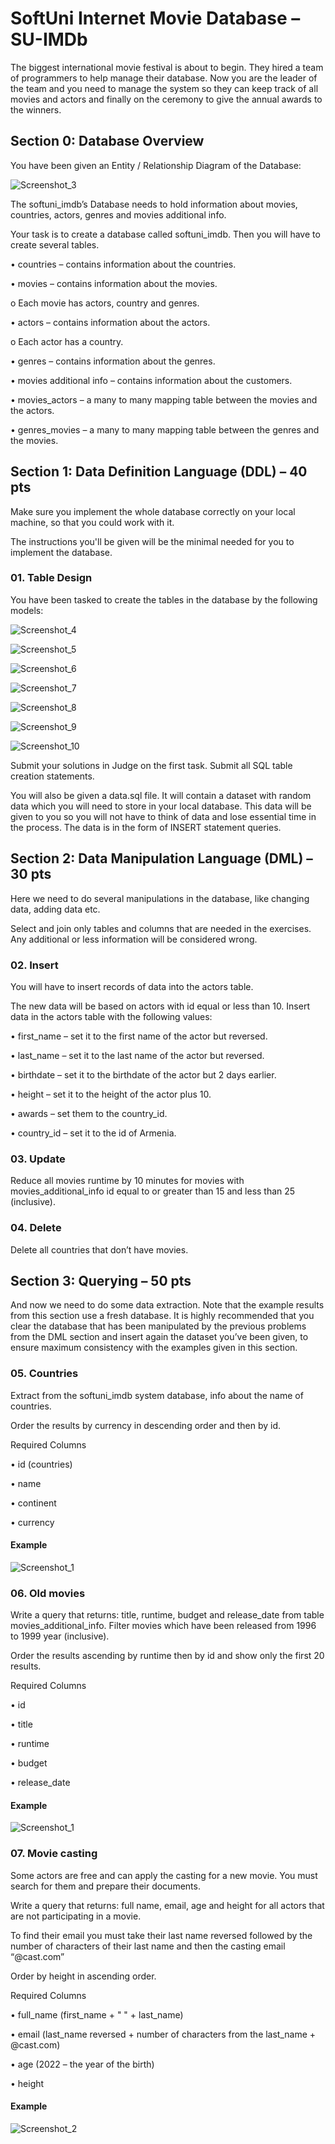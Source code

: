 <h1>SoftUni Internet Movie Database – SU-IMDb</h1>

<p>The biggest international movie festival is about to begin. They hired a team of programmers to help manage their database. Now you are the leader of the team and you need to manage the system so they can keep track of all movies and actors and finally on the ceremony to give the annual awards to the winners.</p>

<h2>Section 0: Database Overview</h2>
<p>You have been given an Entity / Relationship Diagram of the Database:</p>

![Screenshot_3](https://user-images.githubusercontent.com/73018624/208113882-f9103493-1342-435a-b637-3294c5869f12.jpg)

<p>The softuni_imdb’s Database needs to hold information about movies, countries, actors, genres and movies additional info.</p>
<p>Your task is to create a database called softuni_imdb. Then you will have to create several tables.</p>
<p>       •	countries – contains information about the countries.</p>
<p>       •	movies – contains information about the movies.</p>
<p>           o	Each movie has actors, country and genres.</p>
<p>       •	actors – contains information about the actors.</p>
<p>          o	Each actor has a country.</p>
<p>       •	genres – contains information about the genres.</p>
<p>       •	movies additional info – contains information about the customers.</p>
<p>       •	movies_actors – a many to many mapping table between the movies and the actors.</p>
<p>       •	genres_movies – a many to many mapping table between the genres and the movies.</p>

<h2>Section 1: Data Definition Language (DDL) – 40 pts</h2>
<p>Make sure you implement the whole database correctly on your local machine, so that you could work with it.</p>
<p>The instructions you'll be given will be the minimal needed for you to implement the database.</p>
<p></p>

<h3>01.	Table Design</h3>
<p>You have been tasked to create the tables in the database by the following models:</p>

![Screenshot_4](https://user-images.githubusercontent.com/73018624/208116449-12fbbed8-aac4-4b36-af2c-827cfced0d14.jpg)

![Screenshot_5](https://user-images.githubusercontent.com/73018624/208116472-67d8a2f7-67b8-4482-b540-dcb05bd1ac84.jpg)

![Screenshot_6](https://user-images.githubusercontent.com/73018624/208116501-64044993-5cff-45f2-b2d8-bd322719ec65.jpg)

![Screenshot_7](https://user-images.githubusercontent.com/73018624/208116537-717ad0b2-e436-47b9-b0ca-c972f487a401.jpg)

![Screenshot_8](https://user-images.githubusercontent.com/73018624/208116556-ee18c6eb-9375-4450-91de-7f3e480b2feb.jpg)

![Screenshot_9](https://user-images.githubusercontent.com/73018624/208116615-366b0836-bbea-44c6-a74f-deb8f8ceada4.jpg)

![Screenshot_10](https://user-images.githubusercontent.com/73018624/208116634-35bfc227-c22b-4cb9-803a-75c8659b3137.jpg)

<p>Submit your solutions in Judge on the first task. Submit all SQL table creation statements.</p>
<p>You will also be given a data.sql file. It will contain a dataset with random data which you will need to store in your local database. This data will be given to you so you will not have to think of data and lose essential time in the process. The data is in the form of INSERT statement queries. </p>

<h2>Section 2: Data Manipulation Language (DML) – 30 pts</h2>
<p>Here we need to do several manipulations in the database, like changing data, adding data etc. </p>
<p>Select and join only tables and columns that are needed in the exercises. Any additional or less information will be considered wrong. </p>

<h3>02.	Insert</h3>
<p>You will have to insert records of data into the actors table.</p>
<p>The new data will be based on actors with id equal or less than 10. Insert data in the actors table with the following values:</p>
<p>•	first_name – set it to the first name of the actor but reversed.</p>
<p>•	last_name – set it to the last name of the actor but reversed.</p>
<p>•	birthdate – set it to the birthdate of the actor but 2 days earlier.</p>
<p>•	height – set it to the height of the actor plus 10.</p>
<p>•	awards – set them to the country_id.</p>
<p>•	country_id – set it to the id of Armenia.</p>

<h3>03.	Update</h3>
<p>Reduce all movies runtime by 10 minutes for movies with movies_additional_info id equal to or greater than 15 and less than 25 (inclusive).</p>

<h3>04.	Delete</h3>
<p>Delete all countries that don’t have movies.</p>


<h2>Section 3: Querying – 50 pts</h2>
<p>And now we need to do some data extraction. Note that the example results from this section use a fresh database. It is highly recommended that you clear the database that has been manipulated by the previous problems from the DML section and insert again the dataset you’ve been given, to ensure maximum consistency with the examples given in this section.</p>

<h3>05.	Countries</h3>
<p>Extract from the softuni_imdb system database, info about the name of countries.</p>
<p>Order the results by currency in descending order and then by id.</p>
<p>Required Columns</p>

<p>•	id (countries)</p>
<p>•	name</p>
<p>•	continent</p>
<p>•	currency</p>

<h4>Example</h4>

![Screenshot_1](https://user-images.githubusercontent.com/73018624/212849747-f849db6a-a3e3-4b29-9a95-01ec277c812b.jpg)


<h3>06.	Old movies</h3>
<p>Write a query that returns: title, runtime, budget and release_date from table movies_additional_info. Filter movies which have been released from 1996 to 1999 year (inclusive).</p>
<p>Order the results ascending by runtime then by id and show only the first 20 results.</p>
<p>Required Columns</p>

<p>•	id</p>
<p>•	title</p>
<p>•	runtime</p>
<p>•	budget</p>
<p>•	release_date</p>

<h4>Example</h4>

![Screenshot_1](https://user-images.githubusercontent.com/73018624/213120053-b6e6df03-87c9-4751-8139-77353c7914b6.jpg)

<h3>07.	Movie casting</h3>
<p>Some actors are free and can apply the casting for a new movie. You must search for them and prepare their documents.</p>
<p>Write a query that returns:  full name, email, age and height for all actors that are not participating in a movie.</p>
<p>To find their email you must take their last name reversed followed by the number of characters of their last name and then the casting email “@cast.com”</p>
<p>Order by height in ascending order.</p>
<p>Required Columns</p>

<p>•	full_name (first_name + " " + last_name)</p>
<p>•	email (last_name reversed + number of characters from the last_name + @cast.com)</p>
<p>•	age (2022 – the year of the birth)</p>
<p>•	height</p>
<h4>Example</h4>

![Screenshot_2](https://user-images.githubusercontent.com/73018624/213120760-a5635f3e-db60-49fc-a5a2-6cd921510b44.jpg)



<h3></h3>
<p></p>
<p></p>
<p></p>
<p></p>
<p></p>
<p></p>

<h3></h3>
<p></p>
<p></p>
<p></p>
<p></p>
<p></p>

<h3></h3>
<p></p>
<p></p>
<p></p>
<p></p>
<p></p>

<h3></h3>
<p></p>
<p></p>
<p></p>
<p></p>
<p></p>


<p></p>
<p></p>
<p></p>
<p></p>
<p></p>
